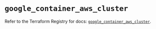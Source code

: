 # `google_container_aws_cluster`

Refer to the Terraform Registry for docs: [`google_container_aws_cluster`](https://registry.terraform.io/providers/hashicorp/google/5.30.0/docs/resources/container_aws_cluster).
